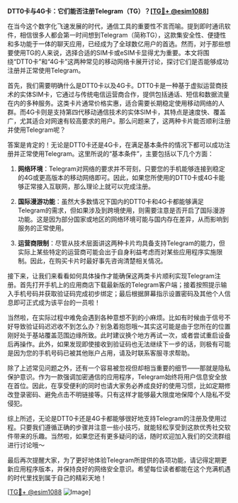 **DTT0卡与4G卡：它们能否注册Telegram（TG）？[[TG💪+ @esim1088](https://t.me/s/esim1088)]**

在当今这个数字化飞速发展的时代，通信工具的重要性不言而喻。提到即时通讯软件，相信很多人都会第一时间想到Telegram（简称TG），这款集安全性、便捷性和多功能于一体的聊天应用，已经成为了全球数亿用户的首选。然而，对于那些想要使用TG的人来说，选择合适的SIM卡或eSIM卡显得尤为重要。本文将围绕“DTT0卡”和“4G卡”这两种常见的移动网络卡展开讨论，探讨它们是否能够成功注册并正常使用Telegram。

首先，我们需要明确什么是DTT0卡以及4G卡。DTT0卡是一种基于虚拟运营商技术的实体SIM卡，它通过与传统电信运营商合作，提供包括通话、短信和数据流量在内的多种服务。这类卡片通常价格实惠，适合需要长期稳定使用移动网络的人群。而4G卡则是支持第四代移动通信技术的实体SIM卡，其特点是速度快、覆盖广，尤其适合对网速有较高要求的用户。那么问题来了，这两种卡片能否顺利注册并使用Telegram呢？

答案是肯定的！无论是DTT0卡还是4G卡，在满足基本条件的情况下都可以成功注册并正常使用Telegram。这里所说的“基本条件”，主要包括以下几个方面：

1. **网络环境**：Telegram对网络的要求并不苛刻，只要您的手机能够连接到稳定的4G或更高版本的移动网络即可。因此，如果您所使用的DTT0卡或4G卡能够正常接入互联网，那么理论上就可以完成注册。

2. **国际漫游功能**：虽然大多数情况下国内的DTT0卡和4G卡都能够满足Telegram的需求，但如果涉及到跨境使用，则需要注意是否开启了国际漫游功能。这是因为部分国家或地区的网络环境可能与国内存在差异，从而影响到服务的正常使用。

3. **运营商限制**：尽管从技术层面讲这两种卡片均具备支持Telegram的能力，但实际上某些特定的运营商可能会出于自身利益考虑而对某些应用程序实施限制。因此，在购买卡片时最好事先咨询清楚相关情况。

接下来，让我们来看看如何具体操作才能确保这两类卡片顺利实现Telegram注册。首先打开手机上的应用商店下载最新版的Telegram客户端；接着按照提示输入手机号码并获取验证码完成初步绑定；最后根据屏幕指示设置密码及其他个人信息即可正式成为该平台的一员啦！

当然啦，在实际过程中难免会遇到各种意想不到的小麻烦。比如有时候由于信号不好导致验证码迟迟收不到怎么办？别急着抱怨哦～其实这可能是由于您所在的位置刚好处于基站覆盖范围边缘所致。此时建议换个地方再试一次，或者尝试重启设备后再操作。此外，如果发现即使接收到验证码也无法继续下一步的话，则极有可能是因为您的手机号码已被其他账户占用，请及时联系客服寻求帮助。

除了上述常见问题之外，还有一个容易被忽视但却相当重要的细节——那就是隐私保护意识。作为一款强调加密通信的应用程序，Telegram始终将用户信息安全放在首位。因此，在享受便利的同时也请大家务必养成良好的使用习惯，比如定期修改登录密码、避免点击不明链接等。只有这样才能够最大限度地保障个人隐私不受侵犯。

综上所述，无论是DTT0卡还是4G卡都能够很好地支持Telegram的注册及使用过程。只要我们遵循正确的步骤并注意一些小技巧，就能轻松享受到这款优秀社交软件带来的乐趣。当然啦，如果您还有更多疑问的话，随时欢迎加入我们的交流群组进行讨论哦～

最后再次提醒大家，为了更好地体验Telegram所提供的各项功能，请记得定期更新应用程序版本，并保持良好的网络安全意识。希望每位读者都能在这个充满机遇的时代里找到属于自己的精彩天地！

[[TG💪+ @esim1088](https://t.me/s/esim1088) ![Image](https://i.postimg.cc/4NQfJmqS/Snipaste-2025-05-13-00-14-12.png)]